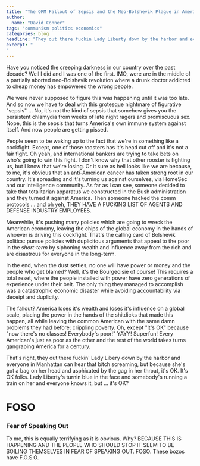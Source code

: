 ```yaml
---
title: "The OPM Fallout of Sepsis and the Neo-Bolshevik Plague in America"
author:
  name: "David Conner"
tags: "communism politics economics"
categories: blog
headline: "They out there fuckin Lady Liberty down by the harbor and everyone can hear her scream!"
excerpt: "
"
---
```


Have you noticed the creeping darkness in our country over the past
decade? Well I did and I was one of the first. IMO, were are in the
middle of a partially aborted neo-Bolshevik revolution where a drunk
doctor addicted to cheap money has empowered the wrong people.

We were never supposed to figure this was happening until it was too
late. And so now we have to deal with this grotesque nightmare of
figurative "sepsis" ... No, it's not the kind of sepsis that somehow
gives you the persistent chlamydia from weeks of late night ragers and
promiscuous sex. Nope, this is the sepsis that turns America's own
immune system against itself. And now people are getting pissed.

People seem to be waking up to the fact that we're in something like a
cockfight. Except, one of those roosters has it's head cut off and
it's not a fair fight. Oh yeah, and international bankers are trying
to take bets on who's going to win this fight. I don't know why that
other rooster is fighting us, but I know that we're losing. Or it sure
as hell looks like we are because, to me, it's obvious that an
anti-American cancer has taken strong root in our country. It's
spreading and it's turning us against ourselves, via HomeSec and our
intelligence community. As far as I can see, someone decided to take
that totalitarian apparatus we constructed in the Bush administration
and they turned it against America. Then someone hacked the comm
protocols ... and oh yeh, THEY HAVE A FUCKING LIST OF AGENTS AND
DEFENSE INDUSTRY EMPLOYEES.

Meanwhile, it's pushing many policies which are going to wreck the
American economy, leaving the chips of the global economy in the hands
of whoever is driving this cockfight. That's the calling card of
Bolshevik politics: pursue policies with duplicitous arguments that
appeal to the poor in the *short-term* by siphoning wealth and
influence away from the rich and are disastrous for everyone in the
long-term.

In the end, when the dust settles, no one will have power or money and
the people who get blamed? Well, it's the Bourgeoisie of course! This
requires a total reset, where the people installed with power have
zero generations of experience under their belt. The only thing they
managed to accomplish was a catastrophic economic disaster while
avoiding accountability via deceipt and duplicity.

The fallout? America loses it's wealth and loses it's influence on a
global scale, placing the power in the hands of the shitdicks that
made this happen, all while leaving the common American with the same
damn problems they had before: crippling poverty. Oh, except "it's OK"
because "now there's no classes! Everybody's poor!" YAYY! Superfun!
Every American's just as poor as the other and the rest of the world
takes turns gangraping America for a century.

That's right, they out there fuckin' Lady Libery down by the harbor
and everyone in Manhattan can hear that bitch screaming, but because
she's got a bag on her head and asphixated by the gag in her throat,
it's OK.  It's OK folks. Lady Liberty's turnin blue in the face and
somebody's running a train on her and everyone knows it, but ... it's
OK?

# FOSO

### Fear of Speaking Out

To me, this is equally terrifying as it is obvious. Why? BECAUSE THIS
IS HAPPENING AND THE PEOPLE WHO SHOULD STOP IT SEEM TO BE SOILING
THEMSELVES IN FEAR OF SPEAKING OUT. FOSO. These bozos have F.O.S.O.
